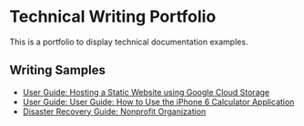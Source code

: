 # Technical Writing Portfolio 
This is a portfolio to display technical documentation examples. 
## Writing Samples 
- [User Guide: Hosting a Static Website using Google Cloud Storage](https://github.com/yabass/TW-portfolio/wiki/User-Guide:-Hosting-a-Static-Website-using-Google-Cloud-Storage)
- [User Guide: User Guide: How to Use the iPhone 6 Calculator Application](https://github.com/yabass/TW-portfolio/wiki/User-Guide:-How-to-Use-the-iPhone-6-Calculator-Application)
- [Disaster Recovery Guide: Nonprofit Organization](https://drive.google.com/file/d/1UqKMO0YJZ7NOofbKKAqpepeMOOj_wB9p/view?usp=sharing)
